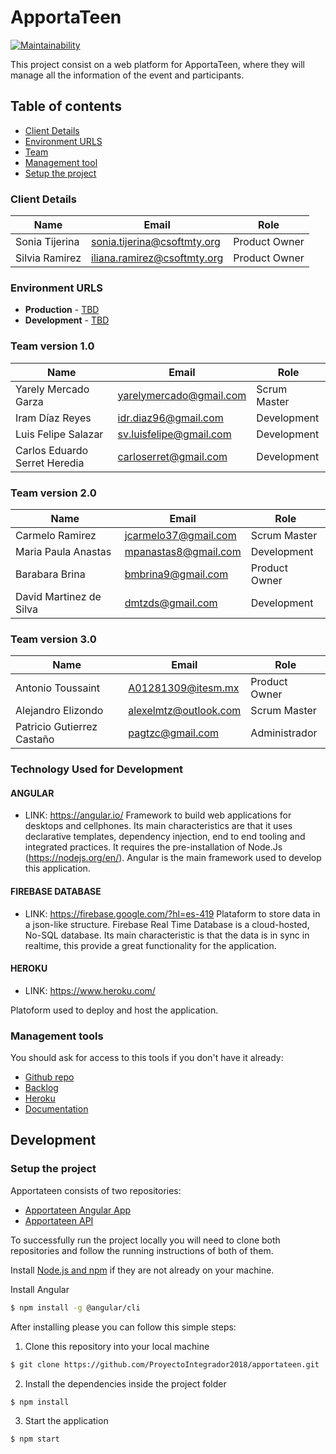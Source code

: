 # ApportaTeen

[![Maintainability](https://api.codeclimate.com/v1/badges/5e63cc3f6395ad812ea1/maintainability)](https://codeclimate.com/github/ProyectoIntegrador2018/apportateen/maintainability)

This project consist on a web platform for ApportaTeen, where they will manage all the information of the event and participants.

## Table of contents

* [Client Details](#client-details)
* [Environment URLS](#environment-urls)
* [Team](#team)
* [Management tool](#management-tools)
* [Setup the project](#setup-the-project)


### Client Details

| Name               | Email                       | Role           |
| ------------------ | --------------------------- | -------------- |
| Sonia Tijerina     | sonia.tijerina@csoftmty.org | Product Owner  |
| Silvia Ramirez     | iliana.ramirez@csoftmty.org | Product Owner  |


### Environment URLS

* **Production** - [TBD](TBD)
* **Development** - [TBD](TBD)

### Team version 1.0

| Name           | Email             | Role        |
| -------------- | ----------------- | ----------- |
| Yarely Mercado Garza | yarelymercado@gmail.com | Scrum Master |
| Iram Díaz Reyes | idr.diaz96@gmail.com | Development |
| Luis Felipe Salazar | sv.luisfelipe@gmail.com | Development |
| Carlos Eduardo Serret Heredia | carloserret@gmail.com | Development |


### Team version 2.0

| Name           | Email             | Role        |
| -------------- | ----------------- | ----------- |
| Carmelo Ramirez | jcarmelo37@gmail.com | Scrum Master |
| Maria Paula Anastas | mpanastas8@gmail.com | Development |
| Barabara Brina | bmbrina9@gmail.com | Product Owner |
| David Martinez de Silva | dmtzds@gmail.com | Development |

### Team version 3.0

| Name           | Email             | Role        |
| -------------- | ----------------- | ----------- |
| Antonio Toussaint | A01281309@itesm.mx | Product Owner |
| Alejandro Elizondo | alexelmtz@outlook.com  | Scrum Master |
| Patricio Gutierrez Castaño | pagtzc@gmail.com | Administrador |

### Technology Used for Development

#### ANGULAR
* LINK: https://angular.io/
Framework to build web applications for desktops and cellphones. Its main characteristics are that it uses declarative templates, dependency injection, end to end tooling and integrated practices. It requires the pre-installation of Node.Js (https://nodejs.org/en/). Angular is the main framework used to develop this application. 

#### FIREBASE DATABASE
* LINK: https://firebase.google.com/?hl=es-419
Plataform to store data in a json-like structure. Firebase Real Time Database is a cloud-hosted, No-SQL database. Its main characteristic is that the data is in sync in realtime, this provide a great functionality for the application. 

#### HEROKU
* LINK: https://www.heroku.com/

Platoform used to deploy and host the application.

### Management tools

You should ask for access to this tools if you don't have it already:

* [Github repo](https://github.com/ProyectoIntegrador2018/apportateen)
* [Backlog](https://docs.google.com/document/d/1VrD6q7z3sr_nNzeSrYWXCyfuEPh0Yz-tjYvb0573hRA/edit?usp=sharing)
* [Heroku](TBD)
* [Documentation](https://docs.google.com/document/d/1lyQvN8jqlc2UtqYgUsuG1r2eXLr7EXPhyKpIRXoXXGQ/edit?usp=sharing)

## Development

### Setup the project

Apportateen consists of two repositories:

- [Apportateen Angular App](https://github.com/ProyectoIntegrador2018/apportateen)
- [Apportateen API](https://github.com/ProyectoIntegrador2018/apportateen_api)

To successfully run the project locally you will need to clone both repositories and follow the running instructions of both of them.

Install [Node.js and npm](https://nodejs.org/en/download/) if they are not already on your machine.

Install Angular
```bash
$ npm install -g @angular/cli
```

After installing please you can follow this simple steps:

1. Clone this repository into your local machine

```bash
$ git clone https://github.com/ProyectoIntegrador2018/apportateen.git
```
2. Install the dependencies inside the project folder

```bash
$ npm install
```
3. Start the application

```bash
$ npm start
```

